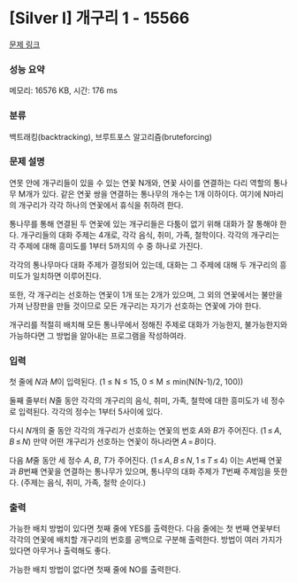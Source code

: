 # [Silver I] 개구리 1 - 15566 

[문제 링크](https://www.acmicpc.net/problem/15566) 

### 성능 요약

메모리: 16576 KB, 시간: 176 ms

### 분류

백트래킹(backtracking), 브루트포스 알고리즘(bruteforcing)

### 문제 설명

<p>연못 안에 개구리들이 있을 수 있는 연꽃 N개와, 연꽃 사이를 연결하는 다리 역할의 통나무 M개가 있다. 같은 연꽃 쌍을 연결하는 통나무의 개수는 1개 이하이다. 여기에 N마리의 개구리가 각각 하나의 연꽃에서 휴식을 취하려 한다.</p>

<p>통나무를 통해 연결된 두 연꽃에 있는 개구리들은 다툼이 없기 위해 대화가 잘 통해야 한다. 개구리들의 대화 주제는 4개로, 각각 음식, 취미, 가족, 철학이다. 각각의 개구리는 각 주제에 대해 흥미도를 1부터 5까지의 수 중 하나로 가진다.</p>

<p>각각의 통나무마다 대화 주제가 결정되어 있는데, 대화는 그 주제에 대해 두 개구리의 흥미도가 일치하면 이루어진다.</p>

<p>또한, 각 개구리는 선호하는 연꽃이 1개 또는 2개가 있으며, 그 외의 연꽃에서는 불만을 가져 난장판을 만들 것이므로 모든 개구리는 자기가 선호하는 연꽃에 가야 한다.</p>

<p>개구리를 적절히 배치해 모든 통나무에서 정해진 주제로 대화가 가능한지, 불가능한지와 가능하다면 그 방법을 알아내는 프로그램을 작성하여라.</p>

### 입력 

 <p>첫 줄에 <em>N</em>과 <em>M</em>이 입력된다. (1 ≤ N ≤ 15, 0 ≤ M ≤ min(N(N-1)/2, 100))</p>

<p>둘째 줄부터 <em>N</em>줄 동안 각각의 개구리의 음식, 취미, 가족, 철학에 대한 흥미도가 네 정수로 입력된다. 각각의 정수는 1부터 5사이에 있다.</p>

<p>다시 <em>N</em>개의 줄 동안 각각의 개구리가 선호하는 연꽃의 번호 <em>A</em>와 <em>B</em>가 주어진다. (1 ≤ <em>A</em>, <em>B</em> ≤ <em>N</em>) 만약 어떤 개구리가 선호하는 연꽃이 하나라면 <em>A</em> = <em>B</em>이다.</p>

<p>다음 <em>M</em>줄 동안 세 정수 <em>A</em>, <em>B</em>, <em>T</em>가 주어진다. (1 ≤ <em>A</em>, <em>B</em> ≤ <em>N</em>, 1 ≤ <em>T</em> ≤ 4) 이는 <em>A</em>번째 연꽃과 <em>B</em>번째 연꽃을 연결하는 통나무가 있으며, 통나무의 대화 주제가 <em>T</em>번째 주제임을 뜻한다. (주제는 음식, 취미, 가족, 철학 순이다.)</p>

### 출력 

 <p>가능한 배치 방법이 있다면 첫째 줄에 YES를 출력한다. 다음 줄에는 첫 번째 연꽃부터 각각의 연꽃에 배치할 개구리의 번호를 공백으로 구분해 출력한다. 방법이 여러 가지가 있다면 아무거나 출력해도 좋다.</p>

<p>가능한 배치 방법이 없다면 첫째 줄에 NO를 출력한다.</p>

